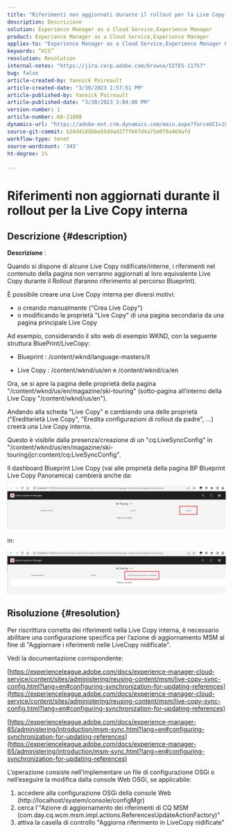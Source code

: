 ```yaml
---
title: "Riferimenti non aggiornati durante il rollout per la Live Copy interna"
description: Descrizione
solution: Experience Manager as a Cloud Service,Experience Manager
product: Experience Manager as a Cloud Service,Experience Manager
applies-to: "Experience Manager as a Cloud Service,Experience Manager 6.5,Experience Manager"
keywords: “KCS”
resolution: Resolution
internal-notes: "https://jira.corp.adobe.com/browse/SITES-11757"
bug: false
article-created-by: Yannick Poireault
article-created-date: "3/30/2023 1:57:51 PM"
article-published-by: Yannick Poireault
article-published-date: "3/30/2023 3:04:00 PM"
version-number: 1
article-number: KA-21808
dynamics-url: "https://adobe-ent.crm.dynamics.com/main.aspx?forceUCI=1&pagetype=entityrecord&etn=knowledgearticle&id=458e4dd8-02cf-ed11-b597-6045bd0065b6"
source-git-commit: b24d4185bbe55ddad277f667d4a75e079a469afd
workflow-type: tm+mt
source-wordcount: '343'
ht-degree: 1%

---
```


# Riferimenti non aggiornati durante il rollout per la Live Copy interna

## Descrizione {#description}


<b>Descrizione</b> :

Quando si dispone di alcune Live Copy nidificate/interne, i riferimenti nel contenuto della pagina non verranno aggiornati al loro equivalente Live Copy durante il Rollout (faranno riferimento al percorso Blueprint).

È possibile creare una Live Copy interna per diversi motivi:

- o creando manualmente (&quot;Crea Live Copy&quot;)
- o modificando le proprietà &quot;Live Copy&quot; di una pagina secondaria da una pagina principale Live Copy




Ad esempio, considerando il sito web di esempio WKND, con la seguente struttura BluePrint/LiveCopy:

- Blueprint : /content/wknd/language-masters/it

- Live Copy : /content/wknd/us/en e /content/wknd/ca/en

Ora, se si apre la pagina delle proprietà della pagina &quot;/content/wknd/us/en/magazine/ski-touring&quot; (sotto-pagina all’interno della Live Copy &quot;/content/wknd/us/en&quot;).

Andando alla scheda &quot;Live Copy&quot; e cambiando una delle proprietà (&quot;Ereditarietà Live Copy&quot;, &quot;Eredita configurazioni di rollout da padre&quot;, ...) creerà una Live Copy interna.

Questo è visibile dalla presenza/creazione di un &quot;cq:LiveSyncConfig&quot; in &quot;/content/wknd/us/en/magazine/ski-touring/jcr:content/cq:LiveSyncConfig&quot;.

Il dashboard Blueprint Live Copy (vai alle proprietà della pagina BP Blueprint Live Copy Panoramica) cambierà anche da:

![](assets/___0028539f-0bcf-ed11-b597-6045bd0065b6___.png)

in:

![](assets/___0328539f-0bcf-ed11-b597-6045bd0065b6___.png)




## Risoluzione {#resolution}


Per riscrittura corretta dei riferimenti nella Live Copy interna, è necessario abilitare una configurazione specifica per l’azione di aggiornamento MSM al fine di &quot;Aggiornare i riferimenti nelle LiveCopy nidificate&quot;.

Vedi la documentazione corrispondente:

[https://experienceleague.adobe.com/docs/experience-manager-cloud-service/content/sites/administering/reusing-content/msm/live-copy-sync-config.html?lang=en#configuring-synchronization-for-updating-references](https://experienceleague.adobe.com/docs/experience-manager-cloud-service/content/sites/administering/reusing-content/msm/live-copy-sync-config.html?lang=en#configuring-synchronization-for-updating-references)

[https://experienceleague.adobe.com/docs/experience-manager-65/administering/introduction/msm-sync.html?lang=en#configuring-synchronization-for-updating-references](https://experienceleague.adobe.com/docs/experience-manager-65/administering/introduction/msm-sync.html?lang=en#configuring-synchronization-for-updating-references)



L’operazione consiste nell’implementare un file di configurazione OSGi o nell’eseguire la modifica dalla console Web OSGi, se applicabile:
1. accedere alla configurazione OSGi della console Web (http://localhost/system/console/configMgr)
2. cerca l&#39;&quot;Azione di aggiornamento dei riferimenti di CQ MSM (com.day.cq.wcm.msm.impl.actions.ReferencesUpdateActionFactory)&quot;
3. attiva la casella di controllo &quot;Aggiorna riferimento in LiveCopy nidificate&quot;
